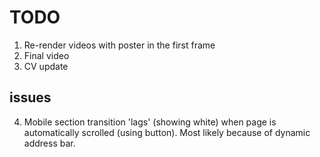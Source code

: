 # TODO

  1. Re-render videos with poster in the first frame
  2. Final video
  3. CV update

  ## issues
  
  4. Mobile section transition 'lags' (showing white) when page is automatically scrolled (using button). Most likely because of dynamic address bar.

